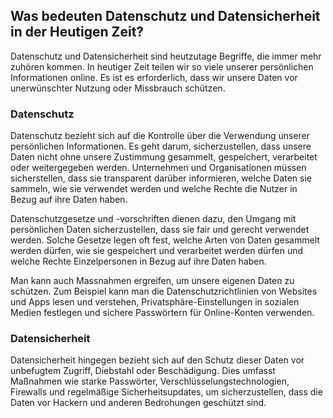 ## Was bedeuten Datenschutz und Datensicherheit in der Heutigen Zeit?
Datenschutz und Datensicherheit sind heutzutage Begriffe, die immer mehr zuhören kommen. In heutiger Zeit teilen wir so viele unserer persönlichen Informationen online. Es ist es erforderlich, dass wir unsere Daten vor unerwünschter Nutzung oder Missbrauch schützen.
### Datenschutz
Datenschutz bezieht sich auf die Kontrolle über die Verwendung unserer persönlichen Informationen. Es geht darum, sicherzustellen, dass unsere Daten nicht ohne unsere Zustimmung gesammelt, gespeichert, verarbeitet oder weitergegeben werden. Unternehmen und Organisationen müssen sicherstellen, dass sie transparent darüber informieren, welche Daten sie sammeln, wie sie verwendet werden und welche Rechte die Nutzer in Bezug auf ihre Daten haben.

Datenschutzgesetze und -vorschriften dienen dazu, den Umgang mit persönlichen Daten sicherzustellen, dass sie fair und gerecht verwendet werden. Solche Gesetze legen oft fest, welche Arten von Daten gesammelt werden dürfen, wie sie gespeichert und verarbeitet werden dürfen und welche Rechte Einzelpersonen in Bezug auf ihre Daten haben. 

Man kann auch Massnahmen ergreifen, um unsere eigenen Daten zu schützen. Zum Beispiel kann man die Datenschutzrichtlinien von Websites und Apps lesen und verstehen, Privatsphäre-Einstellungen in sozialen Medien festlegen und sichere Passwörtern für Online-Konten verwenden.
### Datensicherheit
Datensicherheit hingegen bezieht sich auf den Schutz dieser Daten vor unbefugtem Zugriff, Diebstahl oder Beschädigung. Dies umfasst Maßnahmen wie starke Passwörter, Verschlüsselungstechnologien, Firewalls und regelmäßige Sicherheitsupdates, um sicherzustellen, dass die Daten vor Hackern und anderen Bedrohungen geschützt sind.
